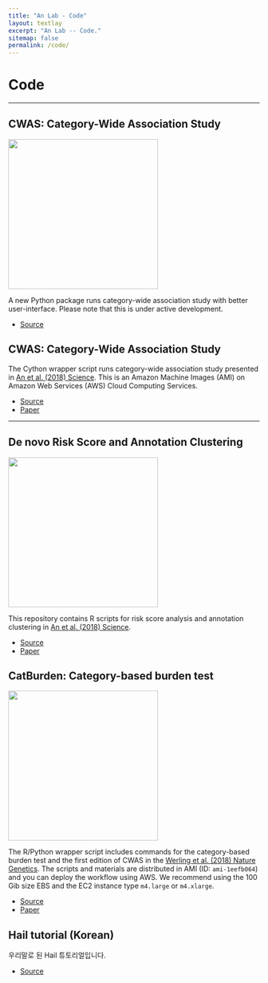 ```yaml
---
title: "An Lab - Code"
layout: textlay
excerpt: "An Lab -- Code."
sitemap: false
permalink: /code/
---
```



# Code

---

## CWAS: Category-Wide Association Study


<img src="{{ site.url }}{{ site.baseurl }}/images/codepic/cwas.png" style="width: 300px">

A new Python package runs category-wide association study with better user-interface. Please note that this is under active development.


- <a href="https://github.com/mwjjeong/cwas"><i class='fab fa-github'></i> Source</a>


## CWAS: Category-Wide Association Study


The Cython wrapper script runs category-wide association study presented in [An et al. (2018) Science](https://www.ncbi.nlm.nih.gov/pubmed/30545852). This is an Amazon Machine Images (AMI) on Amazon Web Services (AWS) Cloud Computing Services.


- <a href="https://github.com/sanderslab/cwas"><i class='fab fa-github'></i> Source</a>
- <a href="https://www.ncbi.nlm.nih.gov/pubmed/30545852"><i class='fa fa-book'></i> Paper</a>

---

## De novo Risk Score and Annotation Clustering

<img src="{{ site.url }}{{ site.baseurl }}/images/codepic/annocl.png" style="width: 300px">

This repository contains R scripts for risk score analysis and annotation clustering in [An et al. (2018) Science](https://www.ncbi.nlm.nih.gov/pubmed/30545852).

- <a href="https://github.com/lingxuez/WGS-Analysis"><i class='fab fa-github'></i> Source</a>
- <a href="https://www.ncbi.nlm.nih.gov/pubmed/29184211"><i class='fa fa-book'></i> Paper</a>

## CatBurden: Category-based burden test


<img src="{{ site.url }}{{ site.baseurl }}/images/codepic/catburden.png" style="width: 300px">

The R/Python wrapper script includes commands for the category-based burden test and the first edition of CWAS in the [Werling et al. (2018) Nature Genetics](https://www.ncbi.nlm.nih.gov/pubmed/29700473). The scripts and materials are distributed in AMI (ID: `ami-1eefb064`) and you can deploy the workflow using AWS. We recommend using the 100 Gib size EBS and the EC2 instance type `m4.large` or `m4.xlarge`.

- <a href="https://github.com/sanderslab/WGS-pipeline"><i class='fab fa-github'></i> Source</a>
- <a href="https://www.ncbi.nlm.nih.gov/pubmed/29700473"><i class='fa fa-book'></i> Paper</a>


## Hail tutorial (Korean)

우리말로 된 Hail 튜토리얼입니다.

- <a href="https://github.com/joonan-lab/hail_tutorial"><i class='fab fa-github'></i> Source</a>
